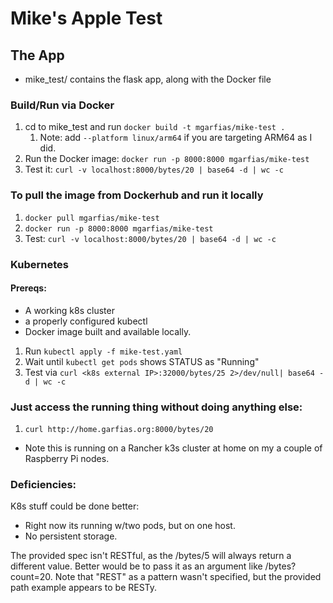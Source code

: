 # Mike's Apple Test

## The App
* mike_test/ contains the flask app, along with the Docker file

### Build/Run via Docker
1. cd to mike_test and run `docker build -t mgarfias/mike-test .`
	1. Note: add `--platform linux/arm64` if you are targeting ARM64 as I did.
2. Run the Docker image: `docker run -p 8000:8000 mgarfias/mike-test`
3. Test it: `curl -v localhost:8000/bytes/20 | base64 -d | wc -c`

### To pull the image from Dockerhub and run it locally
1. `docker pull mgarfias/mike-test`
2. `docker run -p 8000:8000 mgarfias/mike-test`
3. Test: `curl -v localhost:8000/bytes/20 | base64 -d | wc -c`

### Kubernetes
#### Prereqs:
* A working k8s cluster
* a properly configured kubectl
* Docker image built and available locally.

1. Run `kubectl apply -f mike-test.yaml`
2. Wait until `kubectl get pods` shows STATUS as "Running"
3. Test via `curl <k8s external IP>:32000/bytes/25 2>/dev/null| base64 -d | wc -c`

### Just access the running thing without doing anything else:
1. `curl http://home.garfias.org:8000/bytes/20`
* Note this is running on a Rancher k3s cluster at home on my a couple of Raspberry Pi nodes.

### Deficiencies:
K8s stuff could be done better:
* Right now its running w/two pods, but on one host.  
* No persistent storage.

The provided spec isn't RESTful, as the /bytes/5 will always return a different value.  Better would be to pass it as an argument like /bytes?count=20.  Note that "REST" as a pattern wasn't specified, but the provided path example appears to be RESTy.
